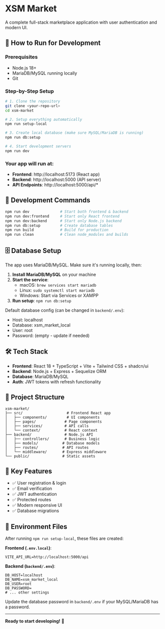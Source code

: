 # XSM Market

A complete full-stack marketplace application with user authentication and modern UI.

## 🚀 How to Run for Development

### Prerequisites
- Node.js 18+
- MariaDB/MySQL running locally
- Git

### Step-by-Step Setup
```bash
# 1. Clone the repository
git clone <your-repo-url>
cd xsm-market

# 2. Setup everything automatically
npm run setup-local

# 3. Create local database (make sure MySQL/MariaDB is running)
npm run db:setup

# 4. Start development servers
npm run dev
```

### Your app will run at:
- **Frontend**: http://localhost:5173 (React app)
- **Backend**: http://localhost:5000 (API server)
- **API Endpoints**: http://localhost:5000/api/*

## 🔧 Development Commands

```bash
npm run dev              # Start both frontend & backend
npm run dev:frontend     # Start only React frontend
npm run dev:backend      # Start only Node.js backend
npm run db:setup         # Create database tables
npm run build            # Build for production
npm run clean            # Clean node_modules and builds
```

## 🗄️ Database Setup

The app uses MariaDB/MySQL. Make sure it's running locally, then:

1. **Install MariaDB/MySQL** on your machine
2. **Start the service**:
   - macOS: `brew services start mariadb`
   - Linux: `sudo systemctl start mariadb`
   - Windows: Start via Services or XAMPP
3. **Run setup**: `npm run db:setup`

Default database config (can be changed in `backend/.env`):
- Host: localhost
- Database: xsm_market_local
- User: root
- Password: (empty - update if needed)

## 🛠️ Tech Stack

- **Frontend**: React 18 + TypeScript + Vite + Tailwind CSS + shadcn/ui
- **Backend**: Node.js + Express + Sequelize ORM
- **Database**: MariaDB/MySQL
- **Auth**: JWT tokens with refresh functionality

## 📁 Project Structure

```
xsm-market/
├── src/                    # Frontend React app
│   ├── components/         # UI components
│   ├── pages/             # Page components
│   ├── services/          # API calls
│   └── context/           # React context
├── backend/               # Node.js API
│   ├── controllers/       # Business logic
│   ├── models/           # Database models
│   ├── routes/           # API routes
│   └── middleware/       # Express middleware
└── public/               # Static assets
```

## 🎯 Key Features

- ✅ User registration & login
- ✅ Email verification
- ✅ JWT authentication
- ✅ Protected routes
- ✅ Modern responsive UI
- ✅ Database migrations

## 🔧 Environment Files

After running `npm run setup-local`, these files are created:

**Frontend (`.env.local`)**:
```env
VITE_API_URL=http://localhost:5000/api
```

**Backend (`backend/.env`)**:
```env
DB_HOST=localhost
DB_NAME=xsm_market_local
DB_USER=root
DB_PASSWORD=
# ... other settings
```

Update the database password in `backend/.env` if your MySQL/MariaDB has a password.

---

**Ready to start developing!** 🚀
